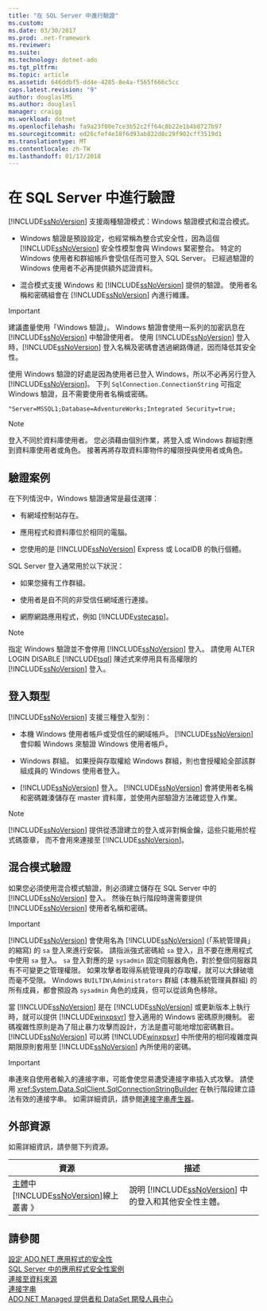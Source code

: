 ```yaml
---
title: "在 SQL Server 中進行驗證"
ms.custom: 
ms.date: 03/30/2017
ms.prod: .net-framework
ms.reviewer: 
ms.suite: 
ms.technology: dotnet-ado
ms.tgt_pltfrm: 
ms.topic: article
ms.assetid: 646ddbf5-dd4e-4285-8e4a-f565f666c5cc
caps.latest.revision: "9"
author: douglaslMS
ms.author: douglasl
manager: craigg
ms.workload: dotnet
ms.openlocfilehash: fa9a23f00e7ce3b52c2ff64c8b22e1b4b8727b97
ms.sourcegitcommit: ed26cfef4e18f6d93ab822d8c29f902cff3519d1
ms.translationtype: MT
ms.contentlocale: zh-TW
ms.lasthandoff: 01/17/2018
---
```

# <a name="authentication-in-sql-server"></a>在 SQL Server 中進行驗證
[!INCLUDE[ssNoVersion](../../../../../includes/ssnoversion-md.md)] 支援兩種驗證模式：Windows 驗證模式和混合模式。  
  
-   Windows 驗證是預設設定，也經常稱為整合式安全性，因為這個 [!INCLUDE[ssNoVersion](../../../../../includes/ssnoversion-md.md)] 安全性模型會與 Windows 緊密整合。 特定的 Windows 使用者和群組帳戶會受信任而可登入 SQL Server。 已經過驗證的 Windows 使用者不必再提供額外認證資料。  
  
-   混合模式支援 Windows 和 [!INCLUDE[ssNoVersion](../../../../../includes/ssnoversion-md.md)] 提供的驗證。 使用者名稱和密碼組會在 [!INCLUDE[ssNoVersion](../../../../../includes/ssnoversion-md.md)] 內進行維護。  
  
> [!IMPORTANT]
>  建議盡量使用「Windows 驗證」。 Windows 驗證會使用一系列的加密訊息在 [!INCLUDE[ssNoVersion](../../../../../includes/ssnoversion-md.md)] 中驗證使用者。 使用 [!INCLUDE[ssNoVersion](../../../../../includes/ssnoversion-md.md)] 登入時，[!INCLUDE[ssNoVersion](../../../../../includes/ssnoversion-md.md)] 登入名稱及密碼會透過網路傳遞，因而降低其安全性。  
  
 使用 Windows 驗證的好處是因為使用者已登入 Windows，所以不必再另行登入 [!INCLUDE[ssNoVersion](../../../../../includes/ssnoversion-md.md)]。 下列 `SqlConnection.ConnectionString` 可指定 Windows 驗證，且不需要使用者名稱或密碼。  
  
```  
"Server=MSSQL1;Database=AdventureWorks;Integrated Security=true;  
```  
  
> [!NOTE]
>  登入不同於資料庫使用者。 您必須藉由個別作業，將登入或 Windows 群組對應到資料庫使用者或角色。 接著再將存取資料庫物件的權限授與使用者或角色。  
  
## <a name="authentication-scenarios"></a>驗證案例  
 在下列情況中，Windows 驗證通常是最佳選擇：  
  
-   有網域控制站存在。  
  
-   應用程式和資料庫位於相同的電腦。  
  
-   您使用的是 [!INCLUDE[ssNoVersion](../../../../../includes/ssnoversion-md.md)] Express 或 LocalDB 的執行個體。  
  
 SQL Server 登入通常用於以下狀況：  
  
-   如果您擁有工作群組。  
  
-   使用者是自不同的非受信任網域進行連接。  
  
-   網際網路應用程式，例如 [!INCLUDE[vstecasp](../../../../../includes/vstecasp-md.md)]。  
  
> [!NOTE]
>  指定 Windows 驗證並不會停用 [!INCLUDE[ssNoVersion](../../../../../includes/ssnoversion-md.md)] 登入。 請使用 ALTER LOGIN DISABLE [!INCLUDE[tsql](../../../../../includes/tsql-md.md)] 陳述式來停用具有高權限的 [!INCLUDE[ssNoVersion](../../../../../includes/ssnoversion-md.md)] 登入。  
  
## <a name="login-types"></a>登入類型  
 [!INCLUDE[ssNoVersion](../../../../../includes/ssnoversion-md.md)] 支援三種登入型別：  
  
-   本機 Windows 使用者帳戶或受信任的網域帳戶。 [!INCLUDE[ssNoVersion](../../../../../includes/ssnoversion-md.md)] 會仰賴 Windows 來驗證 Windows 使用者帳戶。  
  
-   Windows 群組。 如果授與存取權給 Windows 群組，則也會授權給全部該群組成員的 Windows 使用者登入。  
  
-   [!INCLUDE[ssNoVersion](../../../../../includes/ssnoversion-md.md)] 登入。 [!INCLUDE[ssNoVersion](../../../../../includes/ssnoversion-md.md)] 會將使用者名稱和密碼雜湊儲存在 master 資料庫，並使用內部驗證方法確認登入作業。  
  
> [!NOTE]
>  [!INCLUDE[ssNoVersion](../../../../../includes/ssnoversion-md.md)] 提供從憑證建立的登入或非對稱金鑰，這些只能用於程式碼簽章， 而不會用來連接至 [!INCLUDE[ssNoVersion](../../../../../includes/ssnoversion-md.md)]。  
  
## <a name="mixed-mode-authentication"></a>混合模式驗證  
 如果您必須使用混合模式驗證，則必須建立儲存在 SQL Server 中的 [!INCLUDE[ssNoVersion](../../../../../includes/ssnoversion-md.md)] 登入。 然後在執行階段時還需要提供 [!INCLUDE[ssNoVersion](../../../../../includes/ssnoversion-md.md)] 使用者名稱和密碼。  
  
> [!IMPORTANT]
>  [!INCLUDE[ssNoVersion](../../../../../includes/ssnoversion-md.md)] 會使用名為 [!INCLUDE[ssNoVersion](../../../../../includes/ssnoversion-md.md)] (「系統管理員」的縮寫) 的 `sa` 登入來進行安裝。 請指派強式密碼給 `sa` 登入，且不要在應用程式中使用 `sa` 登入。 `sa` 登入對應的是 `sysadmin` 固定伺服器角色，對於整個伺服器具有不可變更之管理權限。 如果攻擊者取得系統管理員的存取權，就可以大肆破壞而毫不受限。 Windows `BUILTIN\Administrators` 群組 (本機系統管理員群組) 的所有成員，都會預設為 `sysadmin` 角色的成員，但可以從該角色移除。  
  
 當 [!INCLUDE[ssNoVersion](../../../../../includes/ssnoversion-md.md)] 是在 [!INCLUDE[ssNoVersion](../../../../../includes/ssnoversion-md.md)] 或更新版本上執行時，就可以提供 [!INCLUDE[winxpsvr](../../../../../includes/winxpsvr-md.md)] 登入適用的 Windows 密碼原則機制。 密碼複雜性原則是為了阻止暴力攻擊而設計，方法是盡可能地增加密碼數目。 [!INCLUDE[ssNoVersion](../../../../../includes/ssnoversion-md.md)] 可以將 [!INCLUDE[winxpsvr](../../../../../includes/winxpsvr-md.md)] 中所使用的相同複雜度與期限原則套用至 [!INCLUDE[ssNoVersion](../../../../../includes/ssnoversion-md.md)] 內所使用的密碼。  
  
> [!IMPORTANT]
>  串連來自使用者輸入的連接字串，可能會使您易遭受連接字串插入式攻擊。 請使用 <xref:System.Data.SqlClient.SqlConnectionStringBuilder> 在執行階段建立語法有效的連接字串。 如需詳細資訊，請參閱[連接字串產生器](../../../../../docs/framework/data/adonet/connection-string-builders.md)。  
  
## <a name="external-resources"></a>外部資源  
 如需詳細資訊，請參閱下列資源。  
  
|資源|描述|  
|--------------|-----------------|  
|[主體](http://msdn.microsoft.com/library/bb543165.aspx)中[!INCLUDE[ssNoVersion](../../../../../includes/ssnoversion-md.md)]線上叢書 》|說明 [!INCLUDE[ssNoVersion](../../../../../includes/ssnoversion-md.md)] 中的登入和其他安全性主體。|  
  
## <a name="see-also"></a>請參閱  
 [設定 ADO.NET 應用程式的安全性](../../../../../docs/framework/data/adonet/securing-ado-net-applications.md)  
 [SQL Server 中的應用程式安全性案例](../../../../../docs/framework/data/adonet/sql/application-security-scenarios-in-sql-server.md)  
 [連接至資料來源](../../../../../docs/framework/data/adonet/connecting-to-a-data-source.md)  
 [連接字串](../../../../../docs/framework/data/adonet/connection-strings.md)  
 [ADO.NET Managed 提供者和 DataSet 開發人員中心](http://go.microsoft.com/fwlink/?LinkId=217917)
